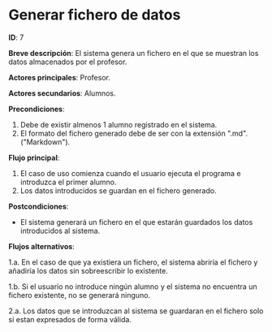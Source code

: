 # Generar fichero de datos

**ID**: 7

**Breve descripción**: El sistema genera un fichero en el que se muestran los datos almacenados por el profesor.

**Actores principales**: Profesor.

**Actores secundarios**: Alumnos.

**Precondiciones**:

1. Debe de existir almenos 1 alumno registrado en el sistema.
2. El formato del fichero generado debe de ser con la extensión ".md". ("Markdown").

**Flujo principal**:

1. El caso de uso comienza cuando el usuario ejecuta el programa e introduzca el primer alumno.
2. Los datos introducidos se guardan en el fichero generado.

**Postcondiciones**:

- El sistema generará un fichero en el que estarán guardados los datos introducidos al sistema.

**Flujos alternativos**:

1.a. En el caso de que ya existiera un fichero, el sistema abriría el fichero y añadiría los datos sin sobreescribir lo existente.

1.b. Si el usuario no introduce ningún alumno y el sistema no encuentra un fichero existente, no se generará ninguno.

2.a. Los datos que se introduzcan al sistema se guardaran en el fichero solo si estan expresados de forma válida.
